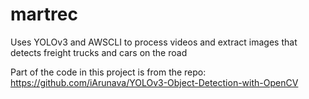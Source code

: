 # martrec
Uses YOLOv3 and AWSCLI to process videos and extract images that detects freight trucks and cars on the road


Part of the code in this project is from the repo: https://github.com/iArunava/YOLOv3-Object-Detection-with-OpenCV
